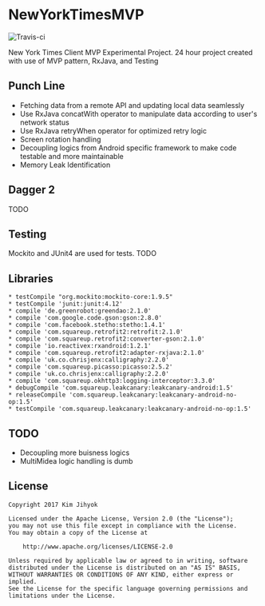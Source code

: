 # NewYorkTimesMVP
![Travis-ci](https://api.travis-ci.org/wotomas/NewYorkTimesMVP.svg)


New York Times Client MVP Experimental Project. 24 hour project created with use of MVP pattern, RxJava, and Testing

Punch Line
-------
 - Fetching data from a remote API and updating local data seamlessly
  - Use RxJava concatWith operator to manipulate data according to user's network status
  - Use RxJava retryWhen operator for optimized retry logic
 - Screen rotation handling
 - Decoupling logics from Android specific framework to make code testable and more maintainable
 - Memory Leak Identification


Dagger 2
-------
TODO


Testing
-------
Mockito and JUnit4 are used for tests.
TODO


Libraries
-------
    * testCompile "org.mockito:mockito-core:1.9.5"
    * testCompile 'junit:junit:4.12'
    * compile 'de.greenrobot:greendao:2.1.0'
    * compile 'com.google.code.gson:gson:2.8.0'
    * compile 'com.facebook.stetho:stetho:1.4.1'
    * compile 'com.squareup.retrofit2:retrofit:2.1.0'
    * compile 'com.squareup.retrofit2:converter-gson:2.1.0'
    * compile 'io.reactivex:rxandroid:1.2.1'
    * compile 'com.squareup.retrofit2:adapter-rxjava:2.1.0'
    * compile 'uk.co.chrisjenx:calligraphy:2.2.0'
    * compile 'com.squareup.picasso:picasso:2.5.2'
    * compile 'uk.co.chrisjenx:calligraphy:2.2.0'
    * compile 'com.squareup.okhttp3:logging-interceptor:3.3.0'
    * debugCompile 'com.squareup.leakcanary:leakcanary-android:1.5'
    * releaseCompile 'com.squareup.leakcanary:leakcanary-android-no-op:1.5'
    * testCompile 'com.squareup.leakcanary:leakcanary-android-no-op:1.5'
    
TODO
------
 - Decoupling more buisness logics
 - MultiMidea logic handling is dumb


License
-------
    Copyright 2017 Kim Jihyok

    Licensed under the Apache License, Version 2.0 (the "License");
    you may not use this file except in compliance with the License.
    You may obtain a copy of the License at

        http://www.apache.org/licenses/LICENSE-2.0

    Unless required by applicable law or agreed to in writing, software
    distributed under the License is distributed on an "AS IS" BASIS,
    WITHOUT WARRANTIES OR CONDITIONS OF ANY KIND, either express or implied.
    See the License for the specific language governing permissions and
    limitations under the License.
